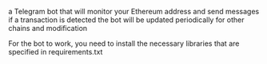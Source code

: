 a Telegram bot that will monitor your Ethereum address and send messages if a transaction is detected
the bot will be updated periodically for other chains and modification

For the bot to work, you need to install the necessary libraries that are specified in requirements.txt
